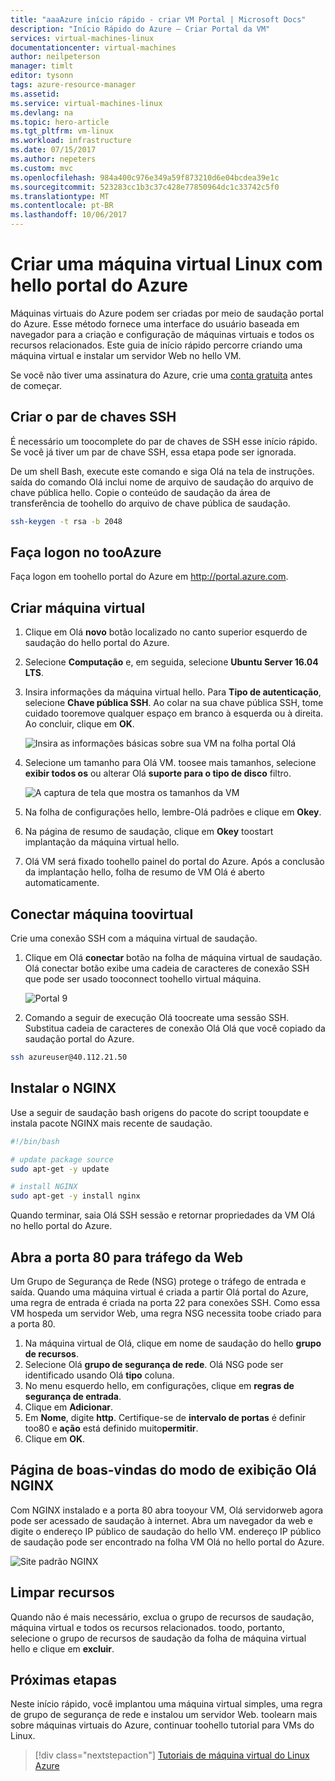 ```yaml
---
title: "aaaAzure início rápido - criar VM Portal | Microsoft Docs"
description: "Início Rápido do Azure – Criar Portal da VM"
services: virtual-machines-linux
documentationcenter: virtual-machines
author: neilpeterson
manager: timlt
editor: tysonn
tags: azure-resource-manager
ms.assetid: 
ms.service: virtual-machines-linux
ms.devlang: na
ms.topic: hero-article
ms.tgt_pltfrm: vm-linux
ms.workload: infrastructure
ms.date: 07/15/2017
ms.author: nepeters
ms.custom: mvc
ms.openlocfilehash: 984a400c976e349a59f873210d6e04bcdea39e1c
ms.sourcegitcommit: 523283cc1b3c37c428e77850964dc1c33742c5f0
ms.translationtype: MT
ms.contentlocale: pt-BR
ms.lasthandoff: 10/06/2017
---
```

# <a name="create-a-linux-virtual-machine-with-hello-azure-portal"></a>Criar uma máquina virtual Linux com hello portal do Azure

Máquinas virtuais do Azure podem ser criadas por meio de saudação portal do Azure. Esse método fornece uma interface do usuário baseada em navegador para a criação e configuração de máquinas virtuais e todos os recursos relacionados. Este guia de início rápido percorre criando uma máquina virtual e instalar um servidor Web no hello VM.

Se você não tiver uma assinatura do Azure, crie uma [conta gratuita](https://azure.microsoft.com/free/?WT.mc_id=A261C142F) antes de começar.

## <a name="create-ssh-key-pair"></a>Criar o par de chaves SSH

É necessário um toocomplete do par de chaves de SSH esse início rápido. Se você já tiver um par de chave SSH, essa etapa pode ser ignorada.

De um shell Bash, execute este comando e siga Olá na tela de instruções. saída do comando Olá inclui nome de arquivo de saudação do arquivo de chave pública hello. Copie o conteúdo de saudação da área de transferência de toohello do arquivo de chave pública de saudação.

```bash
ssh-keygen -t rsa -b 2048
```

## <a name="log-in-tooazure"></a>Faça logon no tooAzure 

Faça logon em toohello portal do Azure em http://portal.azure.com.

## <a name="create-virtual-machine"></a>Criar máquina virtual

1. Clique em Olá **novo** botão localizado no canto superior esquerdo de saudação do hello portal do Azure.

2. Selecione **Computação** e, em seguida, selecione **Ubuntu Server 16.04 LTS**. 

3. Insira informações da máquina virtual hello. Para **Tipo de autenticação**, selecione **Chave pública SSH**. Ao colar na sua chave pública SSH, tome cuidado tooremove qualquer espaço em branco à esquerda ou à direita. Ao concluir, clique em **OK**.

    ![Insira as informações básicas sobre sua VM na folha portal Olá](./media/quick-create-portal/create-vm-portal-basic-blade.png)

4. Selecione um tamanho para Olá VM. toosee mais tamanhos, selecione **exibir todos os** ou alterar Olá **suporte para o tipo de disco** filtro. 

    ![A captura de tela que mostra os tamanhos da VM](./media/quick-create-portal/create-linux-vm-portal-sizes.png)  

5. Na folha de configurações hello, lembre-Olá padrões e clique em **Okey**.

6. Na página de resumo de saudação, clique em **Okey** toostart implantação da máquina virtual hello.

7. Olá VM será fixado toohello painel do portal do Azure. Após a conclusão da implantação hello, folha de resumo de VM Olá é aberto automaticamente.


## <a name="connect-toovirtual-machine"></a>Conectar máquina toovirtual

Crie uma conexão SSH com a máquina virtual de saudação.

1. Clique em Olá **conectar** botão na folha de máquina virtual de saudação. Olá conectar botão exibe uma cadeia de caracteres de conexão SSH que pode ser usado tooconnect toohello virtual máquina.

    ![Portal 9](./media/quick-create-portal/portal-quick-start-9.png) 

2. Comando a seguir de execução Olá toocreate uma sessão SSH. Substitua cadeia de caracteres de conexão Olá Olá que você copiado da saudação portal do Azure.

```bash 
ssh azureuser@40.112.21.50
```

## <a name="install-nginx"></a>Instalar o NGINX

Use a seguir de saudação bash origens do pacote do script tooupdate e instala pacote NGINX mais recente de saudação. 

```bash 
#!/bin/bash

# update package source
sudo apt-get -y update

# install NGINX
sudo apt-get -y install nginx
```

Quando terminar, saia Olá SSH sessão e retornar propriedades da VM Olá no hello portal do Azure.


## <a name="open-port-80-for-web-traffic"></a>Abra a porta 80 para tráfego da Web 

Um Grupo de Segurança de Rede (NSG) protege o tráfego de entrada e saída. Quando uma máquina virtual é criada a partir Olá portal do Azure, uma regra de entrada é criada na porta 22 para conexões SSH. Como essa VM hospeda um servidor Web, uma regra NSG necessita toobe criado para a porta 80.

1. Na máquina virtual de Olá, clique em nome de saudação do hello **grupo de recursos**.
2. Selecione Olá **grupo de segurança de rede**. Olá NSG pode ser identificado usando Olá **tipo** coluna. 
3. No menu esquerdo hello, em configurações, clique em **regras de segurança de entrada**.
4. Clique em **Adicionar**.
5. Em **Nome**, digite **http**. Certifique-se de **intervalo de portas** é definir too80 e **ação** está definido muito**permitir**. 
6. Clique em **OK**.


## <a name="view-hello-nginx-welcome-page"></a>Página de boas-vindas do modo de exibição Olá NGINX

Com NGINX instalado e a porta 80 abra tooyour VM, Olá servidorweb agora pode ser acessado de saudação à internet. Abra um navegador da web e digite o endereço IP público de saudação do hello VM. endereço IP público de saudação pode ser encontrado na folha VM Olá no hello portal do Azure.

![Site padrão NGINX](./media/quick-create-cli/nginx.png) 

## <a name="clean-up-resources"></a>Limpar recursos

Quando não é mais necessário, exclua o grupo de recursos de saudação, máquina virtual e todos os recursos relacionados. toodo, portanto, selecione o grupo de recursos de saudação da folha de máquina virtual hello e clique em **excluir**.

## <a name="next-steps"></a>Próximas etapas

Neste início rápido, você implantou uma máquina virtual simples, uma regra de grupo de segurança de rede e instalou um servidor Web. toolearn mais sobre máquinas virtuais do Azure, continuar toohello tutorial para VMs do Linux.

> [!div class="nextstepaction"]
> [Tutoriais de máquina virtual do Linux Azure](./tutorial-manage-vm.md)
